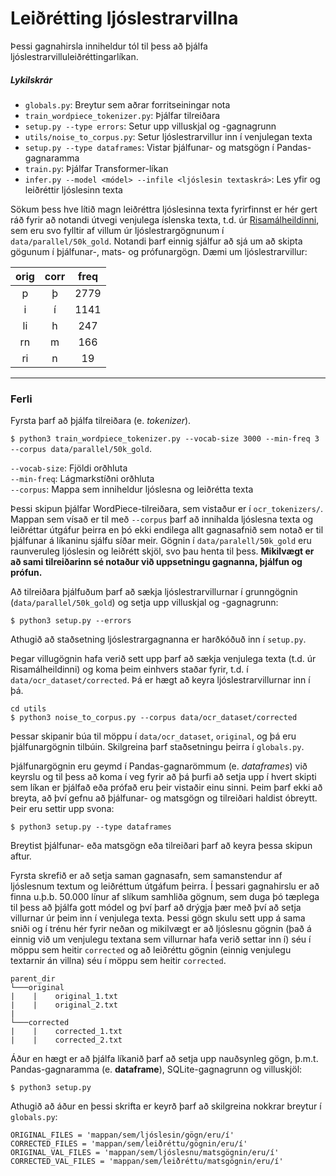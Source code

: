 # Leiðrétting ljóslestrarvillna

Þessi gagnahirsla inniheldur tól til þess að þjálfa ljóslestrarvilluleiðréttingarlíkan.

##### Lykilskrár

* `globals.py`: Breytur sem aðrar forritseiningar nota </br>
* `train_wordpiece_tokenizer.py`: Þjálfar tilreiðara </br>
* `setup.py --type errors`: Setur upp villuskjal og -gagnagrunn </br>
* `utils/noise_to_corpus.py`: Setur ljóslestrarvillur inn í venjulegan texta
* `setup.py --type dataframes`: Vistar þjálfunar- og matsgögn í Pandas-gagnaramma </br>
* `train.py`: Þjálfar Transformer-líkan </br>
* `infer.py --model <módel> --infile <ljóslesin textaskrá>`: Les yfir og leiðréttir ljóslesinn texta

Sökum þess hve lítið magn leiðréttra ljóslesinna texta fyrirfinnst er hér gert ráð fyrir að notandi útvegi venjulega íslenska texta, t.d. úr [Risamálheildinni](https://repository.clarin.is/repository/xmlui/handle/20.500.12537/192), sem eru svo fylltir af villum úr ljóslestrargögnunum í `data/parallel/50k_gold`. Notandi þarf einnig sjálfur að sjá um að skipta gögunum í þjálfunar-, mats- og prófunargögn. Dæmi um ljóslestrarvillur:


| orig | corr | freq |
|:------:|:------:|:------:|
|   p    |   þ  | 2779 |
|   i   |    í  |  1141    |
|   li   |   h   |  247    |
|   rn   |   m   |  166    |
|   ri   |   n   |  19    |

---

### Ferli

Fyrsta þarf að þjálfa tilreiðara (e. *tokenizer*). </br>

`$ python3 train_wordpiece_tokenizer.py --vocab-size 3000 --min-freq 3 --corpus data/parallel/50k_gold`.

`--vocab-size`: Fjöldi orðhluta </br>
`--min-freq`: Lágmarkstíðni orðhluta </br>
`--corpus`: Mappa sem inniheldur ljóslesna og leiðrétta texta

Þessi skipun þjálfar WordPiece-tilreiðara, sem vistaður er í `ocr_tokenizers/`. Mappan sem vísað er til með `--corpus` þarf að innihalda ljóslesna texta og leiðréttar útgáfur þeirra en þó ekki endilega allt gagnasafnið sem notað er til þjálfunar á líkaninu sjálfu síðar meir. Gögnin í `data/paralell/50k_gold` eru raunveruleg ljóslesin og leiðrétt skjöl, svo þau henta til þess. **Mikilvægt er að sami tilreiðarinn sé notaður við uppsetningu gagnanna, þjálfun og prófun.**


Að tilreiðara þjálfuðum þarf að sækja ljóslestrarvillurnar í grunngögnin (`data/parallel/50k_gold`) og setja upp villuskjal og -gagnagrunn:

`$ python3 setup.py --errors`

Athugið að staðsetning ljóslestrargagnanna er harðkóðuð inn í `setup.py`.


Þegar villugögnin hafa verið sett upp þarf að sækja venjulega texta (t.d. úr Risamálheildinni) og koma þeim einhvers staðar fyrir, t.d. í `data/ocr_dataset/corrected`. Þá er hægt að keyra ljóslestrarvillurnar inn í þá.

`cd utils` </br>
`$ python3 noise_to_corpus.py --corpus data/ocr_dataset/corrected`

Þessar skipanir búa til möppu í `data/ocr_dataset`, `original`, og þá eru þjálfunargögnin tilbúin. Skilgreina þarf staðsetningu þeirra í `globals.py`.


Þjálfunargögnin eru geymd í Pandas-gagnarömmum (e. *dataframes*) við keyrslu og til þess að koma í veg fyrir að þá þurfi að setja upp í hvert skipti sem líkan er þjálfað eða prófað eru þeir vistaðir einu sinni. Þeim þarf ekki að breyta, að því gefnu að þjálfunar- og matsgögn og tilreiðari haldist óbreytt. Þeir eru settir upp svona:

`$ python3 setup.py --type dataframes`

Breytist þjálfunar- eða matsgögn eða tilreiðari þarf að keyra þessa skipun aftur.


Fyrsta skrefið er að setja saman gagnasafn, sem samanstendur af ljóslesnum textum og leiðréttum útgáfum þeirra. Í þessari gagnahirslu er að finna u.þ.b. 50.000 línur af slíkum samhliða gögnum, sem duga þó tæplega til þess að þjálfa gott módel og því þarf að drýgja þær með því að setja villurnar úr þeim inn í venjulega texta. Þessi gögn skulu sett upp á sama sniði og í trénu hér fyrir neðan og mikilvægt er að ljóslesnu gögnin (það á einnig við um venjulegu textana sem villurnar hafa verið settar inn í) séu í möppu sem heitir `corrected` og að leiðréttu gögnin (einnig venjulegu textarnir án villna) séu í möppu sem heitir `corrected`.

```
parent_dir
└───original
|    |    original_1.txt
|    |    original_2.txt
|
└───corrected
|    |    corrected_1.txt
|    |    corrected_2.txt
```

Áður en hægt er að þjálfa líkanið þarf að setja upp nauðsynleg gögn, þ.m.t. Pandas-gagnaramma (e. **dataframe**), SQLite-gagnagrunn og villuskjöl:

`$ python3 setup.py`

Athugið að áður en þessi skrifta er keyrð þarf að skilgreina nokkrar breytur í `globals.py`:

`ORIGINAL_FILES = 'mappan/sem/ljóslesin/gögn/eru/í'` </br>
`CORRECTED_FILES = 'mappan/sem/leiðréttu/gögnin/eru/í'` </br>
`ORIGINAL_VAL_FILES = 'mappan/sem/ljóslesnu/matsgögnin/eru/í'` </br>
`CORRECTED_VAL_FILES = 'mappan/sem/leiðréttu/matsgögnin/eru/í'` </br>




